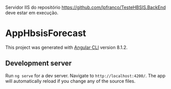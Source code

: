 Servidor IIS do repositório https://github.com/lpfranco/TesteHBSIS.BackEnd deve estar em execução.

# AppHbsisForecast

This project was generated with [Angular CLI](https://github.com/angular/angular-cli) version 8.1.2.

## Development server

Run `ng serve` for a dev server. Navigate to `http://localhost:4200/`. The app will automatically reload if you change any of the source files.
